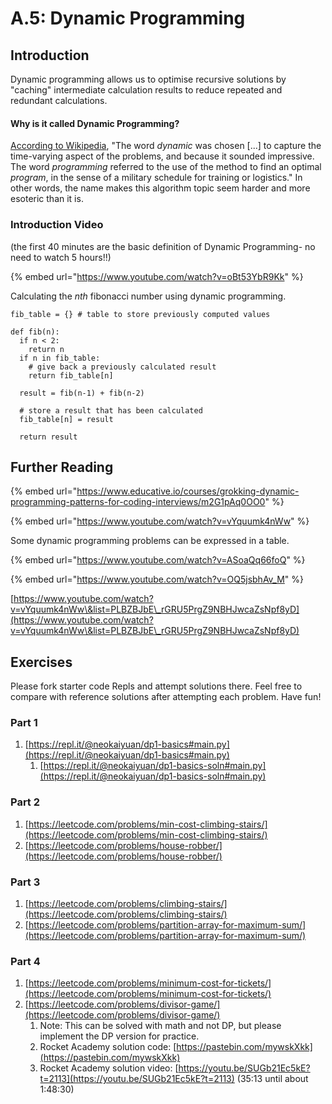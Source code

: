 # A.5: Dynamic Programming

## Introduction

Dynamic programming allows us to optimise recursive solutions by "caching" intermediate calculation results to reduce repeated and redundant calculations.

#### Why is it called Dynamic Programming?

[According to Wikipedia](https://en.wikipedia.org/wiki/Dynamic\_programming), "The word _dynamic_ was chosen \[...] to capture the time-varying aspect of the problems, and because it sounded impressive. The word _programming_ referred to the use of the method to find an optimal _program_, in the sense of a military schedule for training or logistics." In other words, the name makes this algorithm topic seem harder and more esoteric than it is.

### Introduction Video

(the first 40 minutes are the basic definition of Dynamic Programming- no need to watch 5 hours!!)

{% embed url="https://www.youtube.com/watch?v=oBt53YbR9Kk" %}

Calculating the _nth_ fibonacci number using dynamic programming.

```
fib_table = {} # table to store previously computed values

def fib(n):
  if n < 2:
    return n
  if n in fib_table:
    # give back a previously calculated result
    return fib_table[n]

  result = fib(n-1) + fib(n-2)

  # store a result that has been calculated
  fib_table[n] = result

  return result
```

## Further Reading

{% embed url="https://www.educative.io/courses/grokking-dynamic-programming-patterns-for-coding-interviews/m2G1pAq0OO0" %}

{% embed url="https://www.youtube.com/watch?v=vYquumk4nWw" %}

Some dynamic programming problems can be expressed in a table.

{% embed url="https://www.youtube.com/watch?v=ASoaQq66foQ" %}

{% embed url="https://www.youtube.com/watch?v=OQ5jsbhAv_M" %}

[https://www.youtube.com/watch?v=vYquumk4nWw\&list=PLBZBJbE\_rGRU5PrgZ9NBHJwcaZsNpf8yD](https://www.youtube.com/watch?v=vYquumk4nWw\&list=PLBZBJbE\_rGRU5PrgZ9NBHJwcaZsNpf8yD)

## Exercises

Please fork starter code Repls and attempt solutions there. Feel free to compare with reference solutions after attempting each problem. Have fun!

### Part 1

1. [https://repl.it/@neokaiyuan/dp1-basics#main.py](https://repl.it/@neokaiyuan/dp1-basics#main.py)
   1. [https://repl.it/@neokaiyuan/dp1-basics-soln#main.py](https://repl.it/@neokaiyuan/dp1-basics-soln#main.py)

### Part 2

1. [https://leetcode.com/problems/min-cost-climbing-stairs/](https://leetcode.com/problems/min-cost-climbing-stairs/)
2. [https://leetcode.com/problems/house-robber/](https://leetcode.com/problems/house-robber/)

### Part 3

1. [https://leetcode.com/problems/climbing-stairs/](https://leetcode.com/problems/climbing-stairs/)
2. [https://leetcode.com/problems/partition-array-for-maximum-sum/](https://leetcode.com/problems/partition-array-for-maximum-sum/)

### Part 4

1. [https://leetcode.com/problems/minimum-cost-for-tickets/](https://leetcode.com/problems/minimum-cost-for-tickets/)
2. [https://leetcode.com/problems/divisor-game/](https://leetcode.com/problems/divisor-game/)
   1. Note: This can be solved with math and not DP, but please implement the DP version for practice.
   2. Rocket Academy solution code: [https://pastebin.com/mywskXkk](https://pastebin.com/mywskXkk)
   3. Rocket Academy solution video: [https://youtu.be/SUGb21Ec5kE?t=2113](https://youtu.be/SUGb21Ec5kE?t=2113) (35:13 until about 1:48:30)
